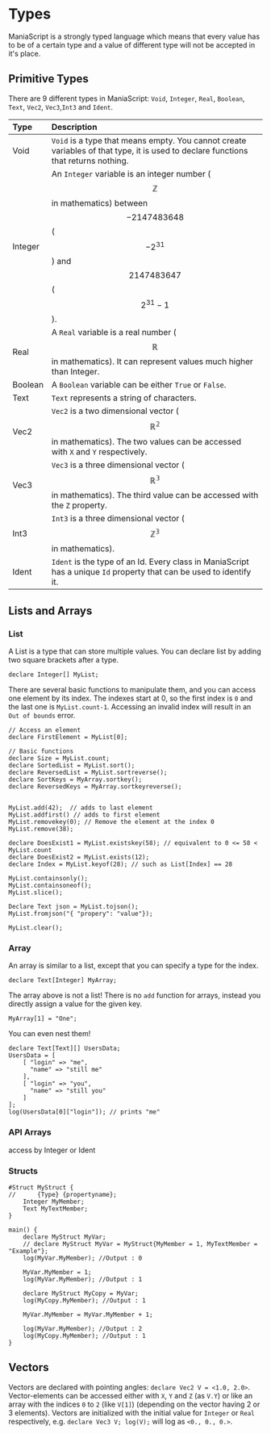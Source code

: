 # Types

ManiaScript is a strongly typed language which means that every value has to be of a certain type and a value of different type will not be accepted in it's place.

## Primitive Types

There are 9 different types in ManiaScript: `Void`, `Integer`, `Real`, `Boolean`, `Text`, `Vec2`, `Vec3`,`Int3` and `Ident`.

| Type | Description |
| :--- | :--- |
| Void | `Void` is a type that means empty. You cannot create variables of that type, it is used to declare functions that returns nothing. |
| Integer | An `Integer` variable is an integer number \($$\mathbb{Z}$$ in mathematics\) between $$-2147483648$$ \($$-2^{31}$$\) and $$2147483647$$\($$2^{31}-1$$\). |
| Real | A `Real` variable is a real number \($$\mathbb{R}$$ in mathematics\). It can represent values much higher than Integer. |
| Boolean | A `Boolean` variable can be either `True` or `False`. |
| Text | `Text` represents a string of characters. |
| Vec2 | `Vec2` is a two dimensional vector \($$\mathbb{R^2}$$ in mathematics\). The two values can be accessed with `X` and `Y` respectively. |
| Vec3 | `Vec3` is a three dimensional vector \($$\mathbb{R^3}$$ in mathematics\). The third value can be accessed with the `Z` property. |
| Int3 | `Int3` is a three dimensional vector \($$\mathbb{Z^3}$$ in mathematics\). |
| Ident | `Ident` is the type of an Id. Every class in ManiaScript has a unique `Id` property that can be used to identify it. |

## Lists and Arrays

### List

A List is a type that can store multiple values. You can declare list by adding two square brackets after a type.

```maniascript
declare Integer[] MyList;
```

There are several basic functions to manipulate them, and you can access one element by its index. The indexes start at 0, so the first index is `0` and the last one is `MyList.count-1`. Accessing an invalid index will result in an `Out of bounds` error.

```maniascript
// Access an element
declare FirstElement = MyList[0];

// Basic functions
declare Size = MyList.count;
declare SortedList = MyList.sort();
declare ReversedList = MyList.sortreverse();
declare SortKeys = MyArray.sortkey();
declare ReversedKeys = MyArray.sortkeyreverse();


MyList.add(42);  // adds to last element
MyList.addfirst() // adds to first element
MyList.removekey(0); // Remove the element at the index 0
MyList.remove(38);

declare DoesExist1 = MyList.existskey(58); // equivalent to 0 <= 58 < MyList.count
declare DoesExist2 = MyList.exists(12);
declare Index = MyList.keyof(28); // such as List[Index] == 28

MyList.containsonly();
MyList.containsoneof();
MyList.slice();

Declare Text json = MyList.tojson();
MyList.fromjson("{ "propery": "value"});

MyList.clear();
```

### Array

An array is similar to a list, except that you can specify a type for the index.

```maniascript
declare Text[Integer] MyArray;
```

The array above is not a list! There is no `add` function for arrays, instead you directly assign a value for the given key.

```maniascript
MyArray[1] = "One";
```

You can even nest them!

```maniascript
declare Text[Text][] UsersData;
UsersData = [
    [ "login" => "me",
      "name" => "still me"
    ],
    [ "login" => "you",
      "name" => "still you"
    ]
];
log(UsersData[0]["login"]); // prints "me"
```

### API Arrays

access by Integer or Ident

### Structs

```maniascript
#Struct MyStruct {
//      {Type} {propertyname};
	Integer MyMember;
	Text MyTextMember;
}

main() {
	declare MyStruct MyVar;
	// declare MyStruct MyVar = MyStruct{MyMember = 1, MyTextMember = "Example"};
	log(MyVar.MyMember); //Output : 0
	
	MyVar.MyMember = 1;
	log(MyVar.MyMember); //Output : 1
	
	declare MyStruct MyCopy = MyVar;
	log(MyCopy.MyMember); //Output : 1
	
	MyVar.MyMember = MyVar.MyMember + 1;
	
	log(MyVar.MyMember); //Output : 2
	log(MyCopy.MyMember); //Output : 1
}
```

## Vectors

Vectors are declared with pointing angles: `declare Vec2 V = <1.0, 2.0>`.  
Vector-elements can be accessed either with `X`, `Y` and `Z` \(as `V.Y`\) or like an array with the indices `0` to `2` \(like `V[1]`\) \(depending on the vector having 2 or 3 elements\). Vectors are initialized with the initial value for `Integer` or `Real` respectively, e.g. `declare Vec3 V; log(V);` will log as `<0., 0., 0.>`.

